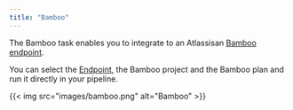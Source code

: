 ```yaml
---
title: "Bamboo"
---
```


The Bamboo task enables you to integrate to an Atlassisan [Bamboo endpoint](/configure/endpoints/bamboo).

You can select the [Endpoint](/configure/endpoints/bamboo), the Bamboo project and the Bamboo plan and run it directly in your pipeline.

{{< img src="images/bamboo.png" alt="Bamboo" >}}
